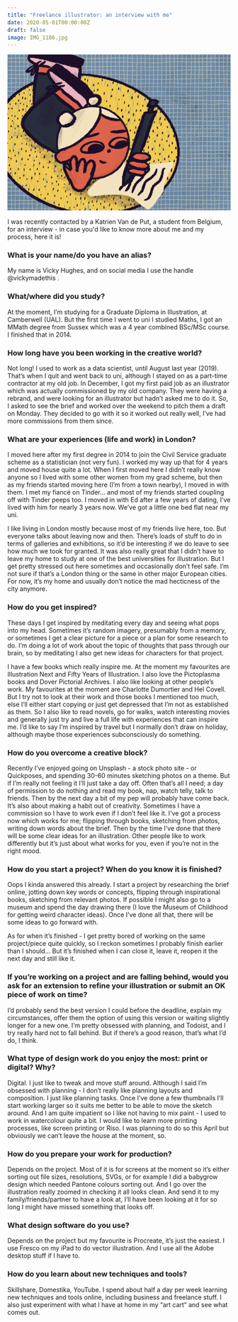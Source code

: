 ```yaml
---
title: "Freelance illustrator: an interview with me"
date: 2020-05-01T00:00:00Z
draft: false
image: IMG_1186.jpg
---
```


![Writing illo](IMG_1186.jpg)

I was recently contacted by a Katrien Van de Put, a student from Belgium, for an interview - in case you'd like to know more about me and my process, here it is!


### What is your name/do you have an alias? 
My name is Vicky Hughes, and on social media I use the handle @vickymadethis .

### What/where did you study?
At the moment, I’m studying for a Graduate Diploma in Illustration, at Camberwell (UAL). But the first time I went to uni I studied Maths, I got an MMath degree from Sussex which was a 4 year combined BSc/MSc course. I finished that in 2014.

### How long have you been working in the creative world?
Not long! I used to work as a data scientist, until August last year (2019). That’s when I quit and went back to uni, although I stayed on as a part-time contractor at my old job. In December, I got my first paid job as an illustrator which was actually commissioned by my old company. They were having a rebrand, and were looking for an illustrator but hadn’t asked me to do it. So, I asked to see the brief and worked over the weekend to pitch them a draft on Monday. They decided to go with it so it worked out really well, I’ve had more commissions from them since.

### What are your experiences (life and work) in London?
I moved here after my first degree in 2014 to join the Civil Service graduate scheme as a statistician (not very fun). I worked my way up that for 4 years and moved house quite a lot. When I first moved here I didn’t really know anyone so I lived with some other women from my grad scheme, but then as my friends started moving here (I’m from a town nearby), I moved in with them. I met my fiancé on Tinder… and most of my friends started coupling off with Tinder peeps too. I moved in with Ed after a few years of dating, I’ve lived with him for nearly 3 years now. We’ve got a little one bed flat near my uni.

I like living in London mostly because most of my friends live here, too. But everyone talks about leaving now and then. There’s loads of stuff to do in terms of galleries and exhibitions, so it’d be interesting if we do leave to see how much we took for granted. It was also really great that I didn’t have to leave my home to study at one of the best universities for illustration. But I get pretty stressed out here sometimes and occasionally don’t feel safe. I’m not sure if that’s a London thing or the same in other major European cities. For now, it’s my home and usually don’t notice the mad hecticness of the city anymore.

### How do you get inspired?
These days I get inspired by meditating every day and seeing what pops into my head. Sometimes it’s random imagery, presumably from a memory, or sometimes I get a clear picture for a piece or a plan for some research to do. I’m doing a lot of work about the topic of thoughts that pass through our brain, so by meditating I also get new ideas for characters for that project.

I have a few books which really inspire me. At the moment my favourites are Illustration Next and Fifty Years of Illustration. I also love the Pictoplasma books and Dover Pictorial Archives. I also like looking at other people’s work. My favourites at the moment are Charlotte Dumortier and Hel Covell. But I try not to look at their work and those books I mentioned too much, else I’ll either start copying or just get depressed that I’m not as established as them. So I also like to read novels, go for walks, watch interesting movies and generally just try and live a full life with experiences that can inspire me. I’d like to say I’m inspired by travel but I normally don’t draw on holiday, although maybe those experiences subconsciously do something.

### How do you overcome a creative block?
Recently I’ve enjoyed going on Unsplash - a stock photo site - or Quickposes, and spending 30-60 minutes sketching photos on a theme. But if I’m really not feeling it I’ll just take a day off. Often that’s all I need; a day of permission to do nothing and read my book, nap, watch telly, talk to friends. Then by the next day a bit of my pep will probably have come back. It’s also about making a habit out of creativity. Sometimes I have a commission so I have to work even if I don’t feel like it. I’ve got a process now which works for me; flipping through books, sketching from photos, writing down words about the brief. Then by the time I’ve done that there will be some clear ideas for an illustration. Other people like to work differently but it’s just about what works for you, even if you’re not in the right mood.

### How do you start a project? When do you know it is finished?
Oops I kinda answered this already. I start a project by researching the brief online, jotting down key words or concepts, flipping through inspirational books, sketching from relevant photos. If possible I might also go to a museum and spend the day drawing there (I love the Museum of Childhood for getting weird character ideas). Once I’ve done all that, there will be some ideas to go forward with. 

As for when it’s finished - I get pretty bored of working on the same project/piece quite quickly, so I reckon sometimes I probably finish earlier than I should… But it’s finished when I can close it, leave it, reopen it the next day and still like it. 

### If you’re working on a project and are falling behind, would you ask for an extension to refine your illustration or submit an OK piece of work on time?
I’d probably send the best version I could before the deadline, explain my circumstances, offer them the option of using this version or waiting slightly longer for a new one. I’m pretty obsessed with planning, and Todoist, and I try really hard not to fall behind. But if there’s a good reason, that’s what I’d do, I think.

### What type of design work do you enjoy the most: print or digital? Why?
Digital. I just like to tweak and move stuff around. Although I said I’m obsessed with planning - I don’t really like planning layouts and composition. I just like planning tasks. Once I’ve done a few thumbnails I’ll start working larger so it suits me better to be able to move the sketch around. And I am quite impatient so I like not having to mix paint - I used to work in watercolour quite a bit. I would like to learn more printing processes, like screen printing or Riso. I was planning to do so this April but obviously we can’t leave the house at the moment, so.

### How do you prepare your work for production?
Depends on the project. Most of it is for screens at the moment so it’s either sorting out file sizes, resolutions, SVGs, or for example I did a babygrow design which needed Pantone colours sorting out. And I go over the illustration really zoomed in checking it all looks clean. And send it to my family/friends/partner to have a look at, I’ll have been looking at it for so long I might have missed something that looks off.

### What design software do you use?
Depends on the project but my favourite is Procreate, it’s just the easiest. I use Fresco on my iPad to do vector illustration. And I use all the Adobe desktop stuff if I have to.

### How do you learn about new techniques and tools?
Skillshare, Domestika, YouTube. I spend about half a day per week learning new techniques and tools online, including business and freelance stuff. I also just experiment with what I have at home in my “art cart” and see what comes out.


